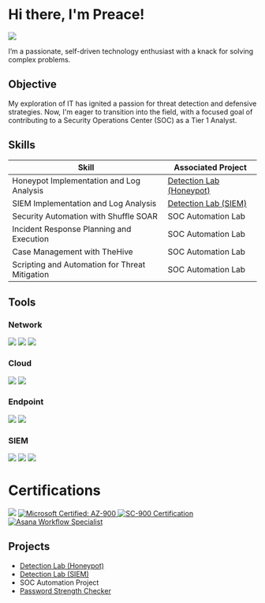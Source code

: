 # Hi there, I'm Preace!
<a href="https://linkedin.com/in/preacemaxi"><img src="https://img.shields.io/badge/-LinkedIn-0072b1?&style=for-the-badge&logo=linkedin&logoColor=white" /></a>



I’m a passionate, self-driven technology enthusiast with a knack for solving complex problems.

## Objective

My exploration of IT has ignited a passion for threat detection and defensive strategies. Now, I'm eager to transition into the field, with a focused goal of contributing to a Security Operations Center (SOC) as a Tier 1 Analyst.

## Skills

| Skill                                         | Associated Project         |
|-----------------------------------------------|----------------------------|
| Honeypot Implementation and Log Analysis      | <a href="https://github.com/PreaceM/Detection-Lab-Honeypot-">Detection Lab (Honeypot)</a>|
| SIEM Implementation and Log Analysis          | <a href="https://github.com/PreaceM/Detection-Lab-SIEM-/blob/main/README.md">Detection Lab (SIEM)</a>|
| Security Automation with Shuffle SOAR         | SOC Automation Lab|
| Incident Response Planning and Execution      | SOC Automation Lab|
| Case Management with TheHive                  | SOC Automation Lab|
| Scripting and Automation for Threat Mitigation | SOC Automation Lab|

## Tools


### Network
<div>
    <img src="https://img.shields.io/badge/-Wireshark-1679A7?&style=for-the-badge&logo=Wireshark&logoColor=white" />
    <img src="https://img.shields.io/badge/-Suricata-EF3B2D?&style=for-the-badge&logo=Suricata&logoColor=white" />
    <img src="https://img.shields.io/badge/-Zeek-777BB4?&style=for-the-badge&logo=Zeek&logoColor=white" />
</div>

### Cloud
<div>
    <img src="https://img.shields.io/badge/-Amazon%20S3-FF9900?style=for-the-badge&logo=Amazon%20AWS&logoColor=white" />
    <img src="https://img.shields.io/badge/-Microsoft%20Azure-0078D4?&style=for-the-badge&logo=Microsoft-Azure&logoColor=white" />

    
### Endpoint
<div>
    <img src="https://img.shields.io/badge/-Microsoft_Defender_for_Endpoint-00A4EF?&style=for-the-badge&logo=Microsoft&logoColor=white" />
    <img src="https://img.shields.io/badge/-Velociraptor-4B275F?&style=for-the-badge&logo=Velociraptor&logoColor=white" />
</div>

### SIEM
<div>
    <img src="https://img.shields.io/badge/-Microsoft_Sentinel-0078D4?&style=for-the-badge&logo=Microsoft&logoColor=white" />
    <img src="https://img.shields.io/badge/-Splunk-000000?&style=for-the-badge&logo=Splunk&logoColor=white" />
    <img src="https://img.shields.io/badge/-Elastic-005571?&style=for-the-badge&logo=Elastic&logoColor=white" />
</div>

# Certifications

<div>
<img src="https://img.shields.io/badge/-Security%2B-FF0000?&style=for-the-badge&logo=CompTIA&logoColor=white" />
<a href="https://learn.microsoft.com/api/credentials/share/en-us/PreaceMaxi-1786/CFDAB11E994D4A49?sharingId=29AD419224A73859">
  <img src="https://img.shields.io/badge/Microsoft_Certified-AZ--900-007FFF?style=for-the-badge&logo=microsoft-azure&logoColor=white" alt="Microsoft Certified: AZ-900" />
</a>
<a href="https://learn.microsoft.com/api/credentials/share/en-us/PreaceMaxi-1786/B6B2E95AE3AA2597?sharingId=29AD419224A73859">
  <img src="https://img.shields.io/badge/Microsoft_Certified-SC--900-A020F0?style=for-the-badge&logo=microsoft&logoColor=white" alt="SC-900 Certification" />
</a>
<a href="https://api.accredible.com/v1/auth/invite?code=557db62a5b934918265c&credential_id=bb194a1e-03d2-4546-875c-bed80c62dcbb&url=https%3A%2F%2Fcertifications.asana.com%2Fbb194a1e-03d2-4546-875c-bed80c62dcbb&ident=ae536119-ba71-4449-ba59-3211f0e02298">
  <img src="https://img.shields.io/badge/-Workflow_Specialist-690031?style=for-the-badge&logo=asana&logoColor=F68022&textColor=white" alt="Asana Workflow Specialist" />
</a>


## Projects
- <a href="https://github.com/PreaceM/Detection-Lab-Honeypot-">Detection Lab (Honeypot)</a>
- <a href="https://github.com/PreaceM/Detection-Lab-SIEM-/blob/main/README.md">Detection Lab (SIEM)</a>                                                                                          
- SOC Automation Project
- <a href="https://github.com/PreaceM/Password-Strength-Checker/blob/main/README.md">Password Strength Checker</a>
